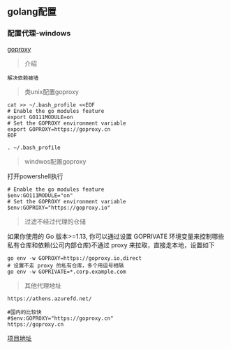 ## golang配置 ##

### 配置代理-windows ###

[goproxy](https://goproxy.io/)

> 介绍

	解决依赖被墙

> 类unix配置goproxy

	cat >> ~/.bash_profile <<EOF
	# Enable the go modules feature
	export GO111MODULE=on
	# Set the GOPROXY environment variable
	export GOPROXY=https://goproxy.cn
	EOF

	. ~/.bash_profile

> windwos配置goproxy

打开powershell执行

	# Enable the go modules feature
	$env:GO111MODULE="on"
	# Set the GOPROXY environment variable
	$env:GOPROXY="https://goproxy.io"


> 过滤不经过代理的仓储

如果你使用的 Go 版本>=1.13, 你可以通过设置 GOPRIVATE 环境变量来控制哪些私有仓库和依赖(公司内部仓库)不通过 proxy 来拉取，直接走本地，设置如下

	go env -w GOPROXY=https://goproxy.io,direct
	# 设置不走 proxy 的私有仓库，多个用逗号相隔
	go env -w GOPRIVATE=*.corp.example.com

> 其他代理地址

	https://athens.azurefd.net/

	#国内的比较快
	#$env:GOPROXY="https://goproxy.cn"
	https://goproxy.cn

[项目地址](https://github.com/goproxy/goproxy.cn)

